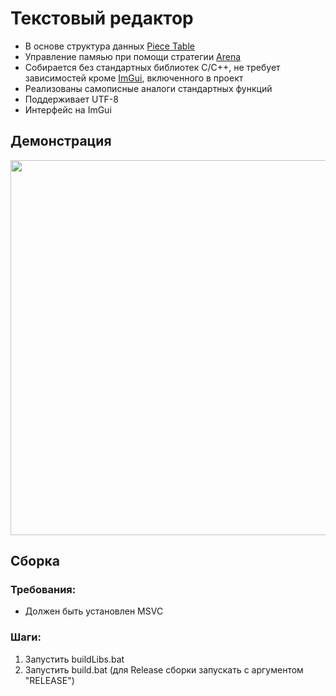 # Текстовый редактор
- В основе структура данных [Piece Table](https://en.wikipedia.org/wiki/Piece_table)
- Управление памяью при помощи стратегии [Arena](https://www.rfleury.com/p/untangling-lifetimes-the-arena-allocator)
- Собирается без стандартных библиотек C/C++, не требует зависимостей кроме [ImGui](https://github.com/ocornut/imgui), включенного в проект
- Реализованы самописные аналоги стандартных функций
- Поддерживает UTF-8
- Интерфейс на ImGui

## Демонстрация
<img src="https://github.com/user-attachments/assets/a4fecb59-7cb4-4a90-a594-f29ba0c1c511" width="600"/>

## Сборка

### Требования:
- Должен быть установлен MSVC

### Шаги:
1. Запустить buildLibs.bat
2. Запустить build.bat (для Release сборки запускать с аргументом "RELEASE")
